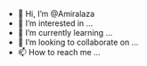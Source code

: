 - 👋 Hi, I’m @Amiralaza
- 👀 I’m interested in ...
- 🌱 I’m currently learning ...
- 💞️ I’m looking to collaborate on ...
- 📫 How to reach me ...

<!---
Amiralaza/Amiralaza is a ✨ special ✨ repository because its `README.md` (this file) appears on your GitHub profile.
You can click the Preview link to take a look at your changes.
--->
